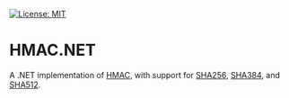 [![License: MIT](https://img.shields.io/badge/License-MIT-blue.svg)](https://github.com/samuel-lucas6/HMAC.NET/blob/main/LICENSE)

# HMAC.NET
A .NET implementation of [HMAC](https://www.rfc-editor.org/rfc/rfc2104), with support for [SHA256](https://docs.microsoft.com/en-us/dotnet/api/system.security.cryptography.sha256?view=net-6.0), [SHA384](https://docs.microsoft.com/en-us/dotnet/api/system.security.cryptography.sha384?view=net-6.0), and [SHA512](https://docs.microsoft.com/en-us/dotnet/api/system.security.cryptography.sha512?view=net-6.0).